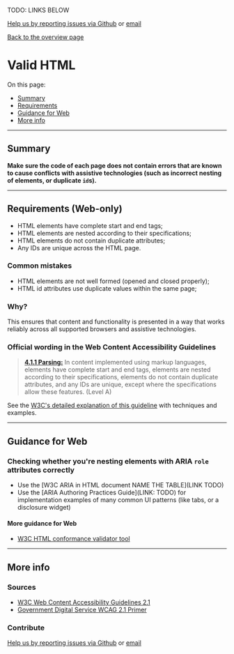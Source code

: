 TODO: LINKS BELOW

[Help us by reporting issues via Github](https://github.com/theappbusiness/accessibility-guidelines) or [email](mailto:jeanfrancois@theappbusiness.com)

[Back to the overview page](./../README.md)

# Valid HTML

On this page:
* [Summary](#summary)
* [Requirements](#requirements)
* [Guidance for Web](#guidance-for-web)
* [More info](#more-info)

---

## Summary

**Make sure the code of each page does not contain errors that are known to cause conflicts with assistive technologies (such as incorrect nesting of elements, or duplicate `id`s).**

---

## Requirements (Web-only)

* HTML elements have complete start and end tags;
* HTML elements are nested according to their specifications;
* HTML elements do not contain duplicate attributes;
* Any IDs are unique across the HTML page.

### Common mistakes

*   HTML elements are not well formed (opened and closed properly);
*   HTML id attributes use duplicate values within the same page;

### Why?

This ensures that content and functionality is presented in a way that works reliably across all supported browsers and assistive technologies.

### Official wording in the Web Content Accessibility Guidelines

> [**4.1.1 Parsing:**](https://www.w3.org/TR/UNDERSTANDING-WCAG20/ensure-compat-parses.html) In content implemented using markup languages, elements have complete start and end tags, elements are nested according to their specifications, elements do not contain duplicate attributes, and any IDs are unique, except where the specifications allow these features. (Level A)

See the [W3C's detailed explanation of this guideline](https://www.w3.org/TR/UNDERSTANDING-WCAG20/ensure-compat-parses.html) with techniques and examples.

---

## Guidance for Web

### Checking whether you're nesting elements with ARIA `role` attributes correctly

* Use the [W3C ARIA in HTML document NAME THE TABLE](LINK TODO)
* Use the [ARIA Authoring Practices Guide](LINK: TODO) for implementation examples of many common UI patterns (like tabs, or a disclosure widget)

#### More guidance for Web

*   [W3C HTML conformance validator tool](https://validator.w3.org/nu/)

---

## More info

### Sources

* [W3C Web Content Accessibility Guidelines 2.1](https://www.w3.org/TR/WCAG21/)
* [Government Digital Service WCAG 2.1 Primer](https://alphagov.github.io/wcag-primer/)

### Contribute

[Help us by reporting issues via Github](https://github.com/theappbusiness/accessibility-guidelines) or [email](mailto:jeanfrancois@theappbusiness.com)